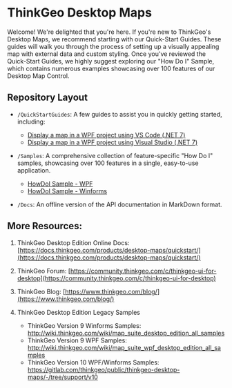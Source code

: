 # ThinkGeo Desktop Maps

Welcome! We're delighted that you're here. If you're new to ThinkGeo's Desktop Maps, we recommend starting with our Quick-Start Guides. These guides will walk you through the process of setting up a visually appealing map with external data and custom styling. Once you've reviewed the Quick-Start Guides, we highly suggest exploring our "How Do I" Sample, which contains numerous examples showcasing over 100 features of our Desktop Map Control.

## Repository Layout

- `/QuickStartGuides`: A few guides to assist you in quickly getting started, including: 

    - [Display a map in a WPF project using VS Code (.NET 7)](./QuickStartGuides/QuickStartGuide_WPF_VSCode/README.md)
    - [Display a map in a WPF project using Visual Studio (.NET 7)](./QuickStartGuides/QuickStartGuide_WPF_VS/README.md)

- `/Samples`: A comprehensive collection of feature-specific "How Do I" samples, showcasing over 100 features in a single, easy-to-use application.
    - [HowDoI Sample - WPF](https://gitlab.com/thinkgeo/public/thinkgeo-desktop-maps/-/tree/master/samples/wpf/HowDoISample)
    - [HowDoI Sample - Winforms](https://gitlab.com/thinkgeo/public/thinkgeo-desktop-maps/-/tree/master/samples/wpf/HowDoISample)


- `/Docs`: An offline version of the API documentation in MarkDown format.


## More Resources:
1. ThinkGeo Desktop Edition Online Docs: [https://docs.thinkgeo.com/products/desktop-maps/quickstart/](https://docs.thinkgeo.com/products/desktop-maps/quickstart/)
    
2. ThinkGeo Forum: [https://community.thinkgeo.com/c/thinkgeo-ui-for-desktop](https://community.thinkgeo.com/c/thinkgeo-ui-for-desktop)
        
3. ThinkGeo Blog: [https://www.thinkgeo.com/blog/](https://www.thinkgeo.com/blog/) 

6. ThinkGeo Desktop Edition Legacy Samples
   - ThinkGeo Version 9 Winforms Samples: http://wiki.thinkgeo.com/wiki/map_suite_desktop_edition_all_samples
   - ThinkGeo Version 9 WPF Samples: http://wiki.thinkgeo.com/wiki/map_suite_wpf_desktop_edition_all_samples
   - ThinkGeo Version 10 WPF/Winforms Samples: https://gitlab.com/thinkgeo/public/thinkgeo-desktop-maps/-/tree/support/v10



